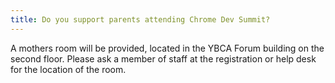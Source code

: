 ```yaml
---
title: Do you support parents attending Chrome Dev Summit?
---
```


A mothers room will be provided, located in the YBCA Forum building on the second floor. Please ask a member of staff at the registration or help desk for the location of the room.
